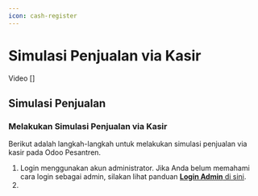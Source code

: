 ```yaml
---
icon: cash-register
---
```


# Simulasi Penjualan via Kasir

Video \[]

## Simulasi Penjualan



### Melakukan Simulasi Penjualan via Kasir

Berikut adalah langkah-langkah untuk melakukan simulasi penjualan via kasir pada Odoo Pesantren.

1. Login menggunakan akun administrator. Jika Anda belum memahami cara login sebagai admin, silakan lihat panduan [**Login Admin** di sini](../../panduan-login/login-admin.md).
2.
